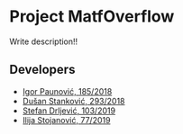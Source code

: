 # Project MatfOverflow

Write description!!

## Developers

- [Igor Paunović, 185/2018](https://gitlab.com/idzii)
- [Dušan Stanković, 293/2018](https://gitlab.com/mi18293)
- [Stefan Drljević, 103/2019](https://gitlab.com/stefan_103_2019)
- [Ilija Stojanović, 77/2019](https://gitlab.com/ilija-s)
